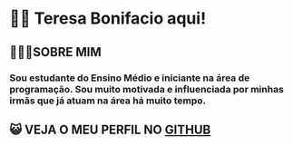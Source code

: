 # 👋🏻 Teresa Bonifacio aqui! 

## 🙋🏻‍♀️SOBRE MIM 
### Sou estudante do Ensino Médio e iniciante na área de programação. Sou muito motivada e influenciada por minhas irmãs que já atuam na área há muito tempo. 

## 😺 VEJA O MEU PERFIL NO [GITHUB](https://github.com/bonifts)
